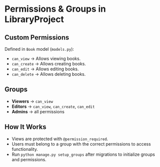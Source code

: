 # Permissions & Groups in LibraryProject

## Custom Permissions
Defined in `Book` model (`models.py`):
- `can_view` → Allows viewing books.
- `can_create` → Allows creating books.
- `can_edit` → Allows editing books.
- `can_delete` → Allows deleting books.

## Groups
- **Viewers** → `can_view`
- **Editors** → `can_view`, `can_create`, `can_edit`
- **Admins** → all permissions

## How It Works
- Views are protected with `@permission_required`.
- Users must belong to a group with the correct permissions to access functionality.
- Run `python manage.py setup_groups` after migrations to initialize groups and permissions.
